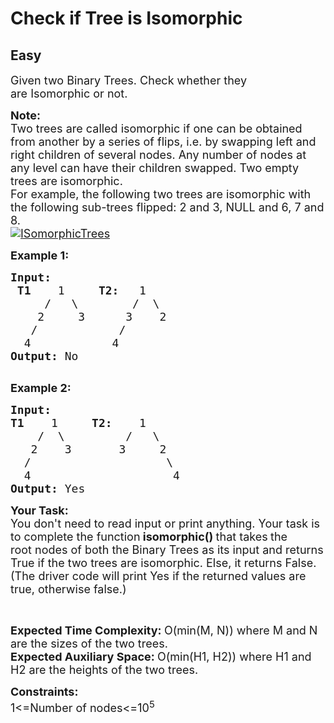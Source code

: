 # Check if Tree is Isomorphic
## Easy 
<div class="problem-statement" style="user-select: auto;">
                <p style="user-select: auto;"></p><p style="user-select: auto;"><span style="font-size: 18px; user-select: auto;">Given two&nbsp;Binary Trees. Check whether they are&nbsp;Isomorphic or not.</span></p>

<p style="user-select: auto;"><span style="font-size: 18px; user-select: auto;"><strong style="user-select: auto;">Note:&nbsp;</strong><br style="user-select: auto;">
Two trees are called isomorphic if one can be obtained from another by a series of flips, i.e. by swapping left and right children of several nodes.&nbsp;Any number of nodes at any level can have their children swapped. Two empty trees are isomorphic.<br style="user-select: auto;">
For example, the following two trees are isomorphic with the following sub-trees flipped: 2 and 3, NULL and 6, 7 and 8.<br style="user-select: auto;">
<a href="https://media.geeksforgeeks.org/wp-content/cdn-uploads/ISomorphicTrees-e1368593305854.png" target="_blank" style="user-select: auto;"><img alt="ISomorphicTrees" src="https://media.geeksforgeeks.org/wp-content/cdn-uploads/ISomorphicTrees-e1368593305854.png" class="img-responsive" style="user-select: auto;"></a></span></p>

<p style="user-select: auto;"><span style="font-size: 18px; user-select: auto;"><strong style="user-select: auto;">Example 1:</strong></span></p>

<pre style="user-select: auto;"><span style="font-size: 18px; user-select: auto;"><strong style="user-select: auto;">Input:
 T1    </strong>1     <strong style="user-select: auto;">T2:</strong>   1
&nbsp;    /   \        /  \
&nbsp;   2     3      3    2
&nbsp;  /            /
&nbsp; 4<strong style="user-select: auto;">&nbsp;           </strong>4<strong style="user-select: auto;">
Output: </strong>No<strong style="user-select: auto;">
</strong></span>
</pre>

<p style="user-select: auto;"><span style="font-size: 18px; user-select: auto;"><strong style="user-select: auto;">Example 2:</strong></span></p>

<pre style="user-select: auto;"><span style="font-size: 18px; user-select: auto;"><strong style="user-select: auto;">Input:
T1    </strong>1     <strong style="user-select: auto;">T2:</strong>    1
&nbsp;   /  \         /   \
&nbsp;  2    3       3     2
&nbsp; /                    \
&nbsp; 4<strong style="user-select: auto;">&nbsp;                    </strong>4<strong style="user-select: auto;">
Output: </strong>Yes<strong style="user-select: auto;">
</strong></span></pre>

<p style="user-select: auto;"><span style="font-size: 18px; user-select: auto;"><strong style="user-select: auto;">Your Task:</strong><br style="user-select: auto;">
You don't need to read input or print anything. Your task is to complete the function<strong style="user-select: auto;"> isomorphic() </strong>that takes<strong style="user-select: auto;">&nbsp;</strong>the root&nbsp;nodes of both the Binary Trees as its input&nbsp;and returns True if the two trees are isomorphic. Else, it returns False. (The driver code will print Yes if the returned values are true, otherwise false.)</span></p>

<p style="user-select: auto;">&nbsp;</p>

<p style="user-select: auto;"><span style="font-size: 18px; user-select: auto;"><strong style="user-select: auto;">Expected Time Complexity:&nbsp;</strong>O(min(M, N)) where M and N are the sizes of the two trees.<br style="user-select: auto;">
<strong style="user-select: auto;">Expected Auxiliary Space:&nbsp;</strong>O(min(H1, H2)) where H1 and H2 are the heights of the two trees.</span></p>

<p style="user-select: auto;"><span style="font-size: 18px; user-select: auto;"><strong style="user-select: auto;">Constraints:</strong><br style="user-select: auto;">
1&lt;=Number of nodes&lt;=10<sup style="user-select: auto;">5</sup></span></p>
 <p style="user-select: auto;"></p>
            </div>